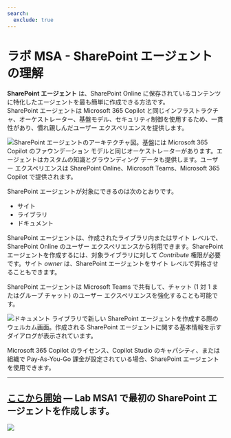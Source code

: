 ```yaml
---
search:
  exclude: true
---
```

# ラボ MSA - SharePoint エージェントの理解

**SharePoint エージェント** は、SharePoint Online に保存されているコンテンツに特化したエージェントを最も簡単に作成できる方法です。  
SharePoint エージェントは Microsoft 365 Copilot と同じインフラストラクチャ、オーケストレーター、基盤モデル、セキュリティ制御を使用するため、一貫性があり、慣れ親しんだユーザー エクスペリエンスを提供します。

![SharePoint エージェントのアーキテクチャ図。基盤には Microsoft 365 Copilot のファウンデーション モデルと同じオーケストレーターがあります。エージェントはカスタムの知識とグラウンディング データも提供します。ユーザー エクスペリエンスは SharePoint Online、Microsoft Teams、Microsoft 365 Copilot で提供されます。](../../../assets/images/sharepoint-agent.png)

SharePoint エージェントが対象にできるのは次のとおりです。

- サイト
- ライブラリ
- ドキュメント

SharePoint エージェントは、作成されたライブラリ内またはサイト レベルで、SharePoint Online のユーザー エクスペリエンスから利用できます。SharePoint エージェントを作成するには、対象ライブラリに対して *Contribute* 権限が必要です。サイト *owner* は、SharePoint エージェントをサイト レベルで昇格させることもできます。

SharePoint エージェントは Microsoft Teams で共有して、チャット (1 対 1 またはグループ チャット) のユーザー エクスペリエンスを強化することも可能です。

![ドキュメント ライブラリで新しい SharePoint エージェントを作成する際のウェルカム画面。作成される SharePoint エージェントに関する基本情報を示すダイアログが表示されています。](../../../assets/images/make-global-intro/sharepoint-agent-01.png)

Microsoft 365 Copilot のライセンス、Copilot Studio のキャパシティ、または組織で Pay-As-You-Go 課金が設定されている場合、SharePoint エージェントを使用できます。

<hr />

<!-- ---8<--- "ja/msa-labs-toc.md" -->

<!-- ## <a href="./01-first-agent">Start here</a> with Lab MSA1, where you'll make your first agent with Copilot Studio Lite. -->

## <a href="./01-first-agent">ここから開始</a> — Lab MSA1 で最初の SharePoint エージェントを作成します。
<cc-next url="./01-first-agent" />

<img src="https://m365-visitor-stats.azurewebsites.net/copilot-camp/make/sharepoint-agent/index--ja" />